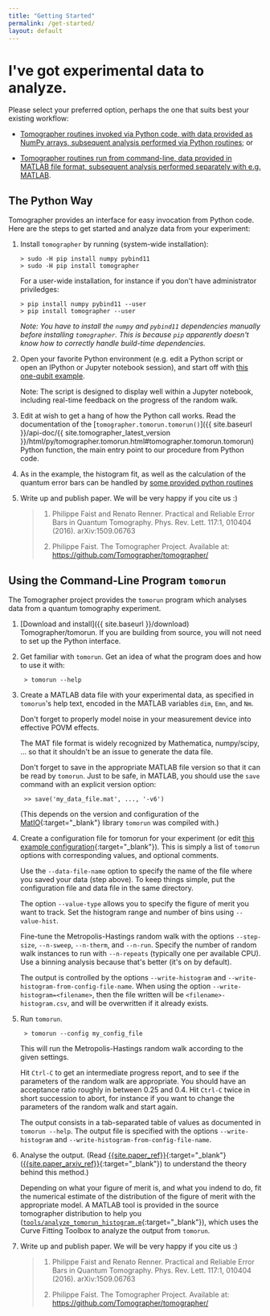 ```yaml
---
title: "Getting Started"
permalink: /get-started/
layout: default
---
```


I've got experimental data to analyze.
======================================

Please select your preferred option, perhaps the one that suits best your existing workflow:

- [Tomographer routines invoked via Python code, with data provided as NumPy arrays,
  subsequent analysis performed via Python routines](#python-version); or

- [Tomographer routines run from command-line, data provided in MATLAB file format,
  subsequent analysis performed separately with e.g. MATLAB](#command-line-tomorun-matlab).


## <a name="python-version"></a> The Python Way

Tomographer provides an interface for easy invocation from Python code.  Here are the
steps to get started and analyze data from your experiment:

1.  Install `tomographer` by running (system-wide installation):
    
        > sudo -H pip install numpy pybind11
        > sudo -H pip install tomographer

    For a user-wide installation, for instance if you don't have administrator
    priviledges:
    
        > pip install numpy pybind11 --user
        > pip install tomographer --user

    *Note: You have to install the `numpy` and `pybind11` dependencies manually
    before installing `tomographer`.  This is because `pip` apparently doesn't
    know how to correctly handle build-time dependencies.*

2.  Open your favorite Python environment (e.g. edit a Python script or open an IPython or
    Jupyter notebook session), and start off with [this one-qubit
    example]({{site.github_blob_baseurl}}master/examples/simple-qubit/simple_example.py).

    Note: The script is designed to display well within a Jupyter notebook, including
    real-time feedback on the progress of the random walk.

3.  Edit at wish to get a hang of how the Python call works.  Read the documentation of
    the [`tomographer.tomorun.tomorun()`]({{ site.baseurl }}/api-doc/{{
    site.tomographer_latest_version
    }}/html/py/tomographer.tomorun.html#tomographer.tomorun.tomorun) Python function, the
    main entry point to our procedure from Python code.

4.  As in the example, the histogram fit, as well as the calculation of the quantum error
    bars can be handled by [some provided python
    routines]({{site.baseurl}}/api-doc/{{site.tomographer_latest_version}}/html/py/tomographer.querrorbars.html)

5. Write up and publish paper. We will be very happy if you cite us :)

   > 1. Philippe Faist and Renato Renner. Practical and Reliable Error Bars in
   >    Quantum Tomography. Phys. Rev. Lett. 117:1, 010404 (2016).
   >    arXiv:1509.06763
   > 
   > 2. Philippe Faist. The Tomographer Project. Available at:
   >    https://github.com/Tomographer/tomographer/




## <a name="command-line-tomorun-matlab"></a> Using the Command-Line Program `tomorun`


The Tomographer project provides the `tomorun` program which analyses data from a quantum
tomography experiment.

1. [Download and install]({{ site.baseurl }}/download) Tomographer/tomorun.  If you are
   building from source, you will not need to set up the Python interface.

2. Get familiar with `tomorun`. Get an idea of what the program does and how to use it with:

        > tomorun --help

3. Create a MATLAB data file with your experimental data, as specified in `tomorun`'s help
   text, encoded in the MATLAB variables `dim`, `Emn`, and `Nm`.

   Don't forget to properly model noise in your measurement device into effective POVM
   effects.

   The MAT file format is widely recognized by Mathematica, numpy/scipy, ... so that it
   shouldn't be an issue to generate the data file.

   Don't forget to save in the appropriate MATLAB file version so that it can be read by
   `tomorun`. Just to be safe, in MATLAB, you should use the `save` command with an
   explicit version option:

        >> save('my_data_file.mat', ..., '-v6')

   (This depends on the version and configuration of the
   [MatIO](http://matio.sourceforge.net/){:target="_blank"} library `tomorun` was compiled
   with.)

4. Create a configuration file for tomorun for your experiment (or edit [this example
   configuration]({{site.baseurl}}/tomorun-config-sample){:target="_blank"}). This is
   simply a list of `tomorun` options with corresponding values, and optional comments.

   Use the `--data-file-name` option to specify the name of the file where you saved your
   data (step above). To keep things simple, put the configuration file and data file in
   the same directory.

   The option `--value-type` allows you to specify the figure of merit you want to
   track. Set the histogram range and number of bins using `--value-hist`.

   Fine-tune the Metropolis-Hastings random walk with the options `--step-size`,
   `--n-sweep`, `--n-therm`, and `--n-run`. Specify the number of random walk instances to
   run with `--n-repeats` (typically one per available CPU). Use a binning analysis
   because that's better (it's on by default).

   The output is controlled by the options `--write-histogram` and
   `--write-histogram-from-config-file-name`. When using the option
   `--write-histogram=<filename>`, then the file written will be
   `<filename>-histogram.csv`, and will be overwritten if it already exists.

5. Run `tomorun`.

        > tomorun --config my_config_file

   This will run the Metropolis-Hastings random walk according to the given settings.

   Hit `Ctrl-C` to get an intermediate progress report, and to see if the parameters of
   the random walk are appropriate. You should have an acceptance ratio roughly in between
   0.25 and 0.4. Hit `Ctrl-C` twice in short succession to abort, for instance if you want
   to change the parameters of the random walk and start again.

   The output consists in a tab-separated table of values as documented in `tomorun
   --help`. The output file is specified with the options `--write-histogram` and
   `--write-histogram-from-config-file-name`.

6. Analyse the output.  (Read [{{site.paper_ref}}]({{site.paper_url}}){:target="_blank"}
   ([{{site.paper_arxiv_ref}}]({{site.paper_arxiv_url}}){:target="_blank"}) to understand
   the theory behind this method.)

   Depending on what your figure of merit is, and what you indend to do, fit the numerical
   estimate of the distribution of the figure of merit with the appropriate model. A
   MATLAB tool is provided in the source tomographer distribution to help you
   ([`tools/analyze_tomorun_histogram.m`]({{site.github_blob_baseurl}}{{site.tomographer_latest_version}}/tools/analyze_tomorun_histogram.m){:target="_blank"}),
   which uses the Curve Fitting Toolbox to analyze the output from `tomorun`.


7. Write up and publish paper. We will be very happy if you cite us :)

   > 1. Philippe Faist and Renato Renner. Practical and Reliable Error Bars in
   >    Quantum Tomography. Phys. Rev. Lett. 117:1, 010404 (2016).
   >    arXiv:1509.06763
   > 
   > 2. Philippe Faist. The Tomographer Project. Available at:
   >    https://github.com/Tomographer/tomographer/

